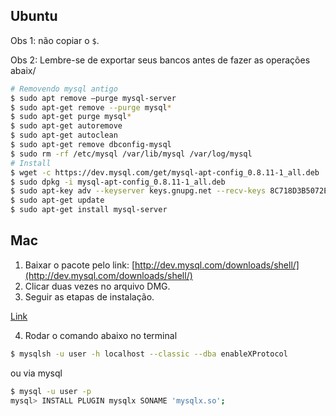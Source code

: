 ## Ubuntu

Obs 1: não copiar o `$`.

Obs 2: Lembre-se de exportar seus bancos antes de fazer as operações abaix/

```bash
# Removendo mysql antigo
$ sudo apt remove —purge mysql-server
$ sudo apt-get remove --purge mysql*
$ sudo apt-get purge mysql*
$ sudo apt-get autoremove
$ sudo apt-get autoclean
$ sudo apt-get remove dbconfig-mysql
$ sudo rm -rf /etc/mysql /var/lib/mysql /var/log/mysql
# Install
$ wget -c https://dev.mysql.com/get/mysql-apt-config_0.8.11-1_all.deb
$ sudo dpkg -i mysql-apt-config_0.8.11-1_all.deb
$ sudo apt-key adv --keyserver keys.gnupg.net --recv-keys 8C718D3B5072E1F5
$ sudo apt-get update
$ sudo apt-get install mysql-server
```

## Mac

1. Baixar o pacote pelo link: [http://dev.mysql.com/downloads/shell/](http://dev.mysql.com/downloads/shell/)
2. Clicar duas vezes no arquivo DMG.
3. Seguir as etapas de instalação.

[Link](https://dev.mysql.com/doc/refman/5.7/en/installing-mysql-shell-osx-quick.html)

4. Rodar o comando abaixo no terminal
```bash
$ mysqlsh -u user -h localhost --classic --dba enableXProtocol
```

ou via mysql

```bash
$ mysql -u user -p
mysql> INSTALL PLUGIN mysqlx SONAME 'mysqlx.so';
```